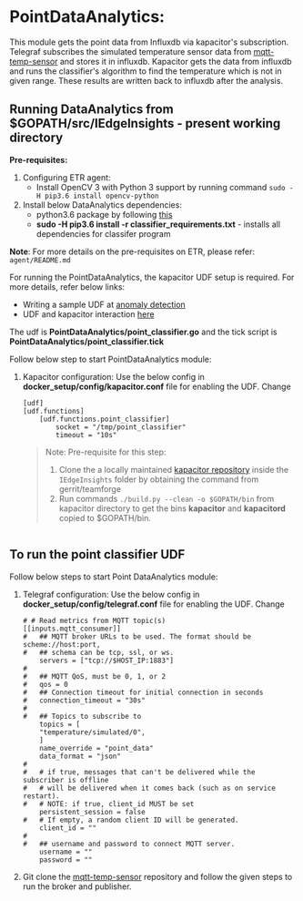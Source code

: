 # PointDataAnalytics:

This module gets the point data from Influxdb via kapacitor's subscription. Telegraf subscribes the simulated temperature sensor data from [mqtt-temp-sensor](https://gitlab.devtools.intel.com/Indu/IEdgeInsights/mqtt-temp-sensor) and stores it in influxdb. Kapacitor gets the data from influxdb and runs the classifier's algorithm to find the temperature which is not in given range. These results are written back to influxdb after the analysis.

## Running DataAnalytics from $GOPATH/src/IEdgeInsights - present working directory

**Pre-requisites:**
1. Configuring ETR agent:
    * Install OpenCV 3 with Python 3 support by running command `sudo -H pip3.6 install opencv-python`
2. Install below DataAnalytics dependencies:
    * python3.6 package by following [this](http://ubuntuhandbook.org/index.php/2017/07/install-python-3-6-1-in-ubuntu-16-04-lts/)
    * **sudo -H pip3.6 install -r classifier_requirements.txt** - installs all dependencies for classifer program

**Note**: For more details on the pre-requisites on ETR, please refer: `agent/README.md`

For running the PointDataAnalytics, the kapacitor UDF setup is required. For more details, refer below links:
* Writing a sample UDF at [anomaly detection](https://docs.influxdata.com/kapacitor/v1.5/guides/anomaly_detection/)
* UDF and kapacitor interaction [here](https://docs.influxdata.com/kapacitor/v1.5/guides/socket_udf/)

The udf is **PointDataAnalytics/point_classifier.go** and the tick script is **PointDataAnalytics/point_classifier.tick**

Follow below step to start PointDataAnalytics module:
1. Kapacitor configuration:
    Use the below config in **docker_setup/config/kapacitor.conf** file for enabling the UDF. Change 
    ```
    [udf]
    [udf.functions]
        [udf.functions.point_classifier]
            socket = "/tmp/point_classifier"
            timeout = "10s"
    ```
    > Note:
    > Pre-requisite for this step: 
    > 1. Clone the a locally maintained [kapacitor repository](https://github.intel.com/ElephantTrunkArch/kapacitor) inside the `IEdgeInsights` folder by obtaining the command from gerrit/teamforge
    > 2. Run commands `./build.py --clean -o $GOPATH/bin` from kapacitor directory to get the bins **kapacitor** and **kapacitord** copied to $GOPATH/bin. 

    ```

## To run the point classifier UDF


Follow below steps to start Point DataAnalytics module:
1. Telegraf configuration:
    Use the below config in **docker_setup/config/telegraf.conf** file for enabling the UDF. Change
    ```
    # # Read metrics from MQTT topic(s)
    [[inputs.mqtt_consumer]]
    #   ## MQTT broker URLs to be used. The format should be scheme://host:port,
    #   ## schema can be tcp, ssl, or ws.
        servers = ["tcp://$HOST_IP:1883"]
    #
    #   ## MQTT QoS, must be 0, 1, or 2
    #   qos = 0
    #   ## Connection timeout for initial connection in seconds
    #   connection_timeout = "30s"
    #
    #   ## Topics to subscribe to
        topics = [
        "temperature/simulated/0",
        ]
        name_override = "point_data"
        data_format = "json"
    #
    #   # if true, messages that can't be delivered while the subscriber is offline
    #   # will be delivered when it comes back (such as on service restart).
    #   # NOTE: if true, client_id MUST be set
        persistent_session = false
    #   # If empty, a random client ID will be generated.
        client_id = ""
    #
    #   ## username and password to connect MQTT server.
        username = ""
        password = ""

2.  Git clone the [mqtt-temp-sensor](https://gitlab.devtools.intel.com/Indu/IEdgeInsights/mqtt-temp-sensor) repository and follow the given steps to run the broker and publisher.
